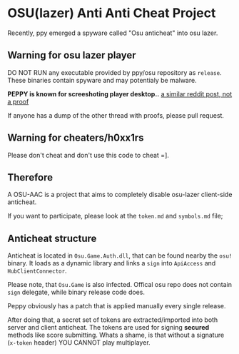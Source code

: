 # OSU(lazer) Anti Anti Cheat Project

Recently, ppy emerged a spyware called "Osu anticheat" into osu lazer.

## Warning for osu lazer player

DO NOT RUN any executable provided by ppy/osu repository as `release`.
These binaries contain spyware and may potentialy be malware.

**PEPPY is known for screeshoting player desktop..**
[a similar reddit post, not a proof](https://www.reddit.com/r/osugame/comments/4ky41w/osu_source_code_leaked_confirms_ppy_and_devs_are/)

If anyone has a dump of the other thread with proofs, please pull request.

## Warning for cheaters/h0xx1rs

Please don't cheat and don't use this code to cheat =].

## Therefore

A OSU-AAC is a project that aims to completely disable osu-lazer client-side anticheat.

If you want to participate, please look at the `token.md` and `symbols.md` file;

## Anticheat structure

Anticheat is located in `Osu.Game.Auth.dll`, that can be found nearby the `osu!` binary.
It loads as a dynamic library and links a `sign` into `ApiAccess` and `HubClientConnector`.

Please note, that `Osu.Game` is also infected. Offical osu repo does not contain `sign` delegate, while binary release code does.

Peppy obviously has a patch that is applied manually every single release.

After doing that, a secret set of tokens are extracted/imported into both server and client anticheat.
The tokens are used for signing **secured** methods like score submitting.
Whats a shame, is that without a signature (`x-token` header) YOU CANNOT play multiplayer.
